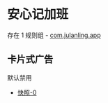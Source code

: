 # 安心记加班

存在 1 规则组 - [com.julanling.app](/src/apps/com.julanling.app.ts)

## 卡片式广告

默认禁用

- [快照-0](https://i.gkd.li/import/13523567)
